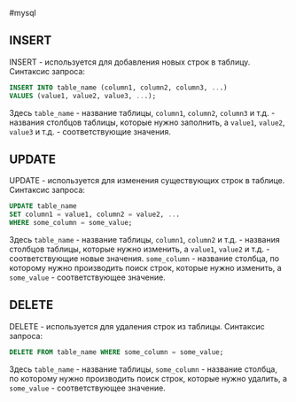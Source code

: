 #mysql
## INSERT

INSERT - используется для добавления новых строк в таблицу. Синтаксис запроса:

```sql
INSERT INTO table_name (column1, column2, column3, ...)
VALUES (value1, value2, value3, ...);
```
Здесь `table_name` - название таблицы, `column1`, `column2`, `column3` и т.д. - названия столбцов таблицы, которые нужно заполнить, а `value1`, `value2`, `value3` и т.д. - соответствующие значения.


## UPDATE

UPDATE - используется для изменения существующих строк в таблице. Синтаксис запроса:

```sql
UPDATE table_name
SET column1 = value1, column2 = value2, ...
WHERE some_column = some_value;
```

Здесь `table_name` - название таблицы, `column1`, `column2` и т.д. - названия столбцов таблицы, которые нужно изменить, а `value1`, `value2` и т.д. - соответствующие новые значения. `some_column` - название столбца, по которому нужно производить поиск строк, которые нужно изменить, а `some_value` - соответствующее значение.

## DELETE

DELETE - используется для удаления строк из таблицы. Синтаксис запроса:

```sql
DELETE FROM table_name WHERE some_column = some_value;
```

Здесь `table_name` - название таблицы, `some_column` - название столбца, по которому нужно производить поиск строк, которые нужно удалить, а `some_value` - соответствующее значение.